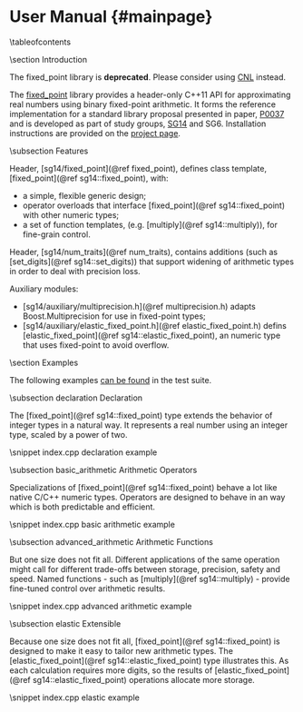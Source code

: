 User Manual       {#mainpage}
===========

\tableofcontents


\section Introduction

The fixed_point library is **deprecated**.
Please consider using [CNL](http://johnmcfarlane.github.io/cnl/) instead.

The [fixed_point](http://johnmcfarlane.github.io/fixed_point/) library provides 
a header-only C++11 API for approximating real numbers using binary fixed-point arithmetic.
It forms the reference implementation for a standard library proposal presented in paper, [P0037](papers/p0037.html)
and is developed as part of study groups, [SG14](https://groups.google.com/a/isocpp.org/forum/#!forum/sg14) and SG6.
Installation instructions are provided on the [project page](https://github.com/johnmcfarlane/fixed_point).


\subsection Features

Header, [sg14/fixed_point](@ref fixed_point), defines class template, [fixed_point](@ref sg14::fixed_point), with:

* a simple, flexible generic design;
* operator overloads that interface [fixed_point](@ref sg14::fixed_point) with other numeric types;
* a set of function templates, (e.g. [multiply](@ref sg14::multiply)), for fine-grain control.

Header, [sg14/num_traits](@ref num_traits), contains additions (such as [set_digits](@ref sg14::set_digits)) 
that support widening of arithmetic types in order to deal with precision loss.

Auxiliary modules:

* [sg14/auxiliary/multiprecision.h](@ref multiprecision.h) adapts Boost.Multiprecision for use in fixed-point types;
* [sg14/auxiliary/elastic_fixed_point.h](@ref elastic_fixed_point.h) defins [elastic_fixed_point](@ref sg14::elastic_fixed_point), an numeric type that uses fixed-point to avoid overflow.


\section Examples

The following examples 
[can be found](https://github.com/johnmcfarlane/fixed_point/blob/master/src/test/index.cpp) 
in the test suite.


\subsection declaration Declaration

The [fixed_point](@ref sg14::fixed_point) type extends the behavior of integer types in a natural way.
It represents a real number using an integer type, scaled by a power of two.

\snippet index.cpp declaration example


\subsection basic_arithmetic Arithmetic Operators

Specializations of [fixed_point](@ref sg14::fixed_point) behave a lot like native C/C++ numeric types.
Operators are designed to behave in an way which is both predictable and efficient.

\snippet index.cpp basic arithmetic example


\subsection advanced_arithmetic Arithmetic Functions

But one size does not fit all.
Different applications of the same operation might call for different trade-offs between storage, precision, safety and speed.
Named functions - such as [multiply](@ref sg14::multiply) - provide fine-tuned control over arithmetic results.

\snippet index.cpp advanced arithmetic example


\subsection elastic Extensible

Because one size does not fit all, [fixed_point](@ref sg14::fixed_point) is designed to make it easy to tailor new arithmetic types. 
The [elastic_fixed_point](@ref sg14::elastic_fixed_point) type illustrates this.
As each calculation requires more digits, so the results of [elastic_fixed_point](@ref sg14::elastic_fixed_point) operations allocate more storage.

\snippet index.cpp elastic example
